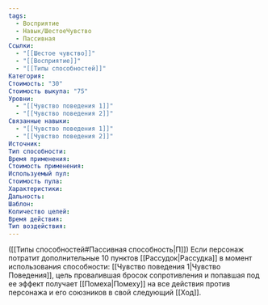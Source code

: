 ```yaml
---
tags:
  - Восприятие
  - Навык/ШестоеЧувство
  - Пассивная
Ссылки:
  - "[[Шестое чувство]]"
  - "[[Восприятие]]"
  - "[[Типы способностей]]"
Категория: 
Стоимость: "30"
Стоимость выкупа: "75"
Уровни:
  - "[[Чувство поведения 1]]"
  - "[[Чувство поведения 2]]"
Связанные навыки:
  - "[[Чувство поведения 1]]"
  - "[[Чувство поведения 2]]"
Источник:
Тип способности:
Время применения:
Стоимость применения:
Используемый пул:
Стоимость пула:
Характеристики:
Дальность:
Шаблон:
Количество целей:
Время действия:
Тип воздействия:
---
```

([[Типы способностей#Пассивная способность|П]]) Если персонаж потратит дополнительные 10 пунктов [[Рассудок|Рассудка]] в момент использования способности: [[Чувство поведения 1|Чувство Поведения]], цель провалившая бросок сопротивления и попавшая под ее эффект получает [[Помеха|Помеху]] на все действия против персонажа и его союзников в свой следующий [[Ход]].